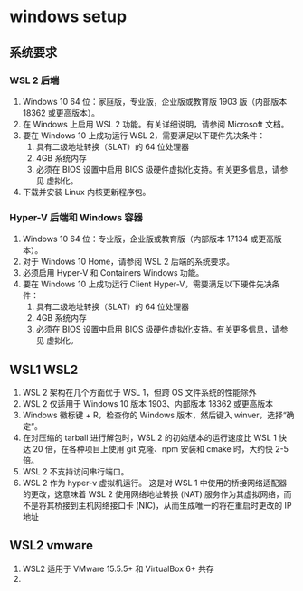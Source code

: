 # windows setup

## 系统要求

### WSL 2 后端

1. Windows 10 64 位：家庭版，专业版，企业版或教育版 1903 版（内部版本 18362 或更高版本）。
2. 在 Windows 上启用 WSL 2 功能。有关详细说明，请参阅 Microsoft 文档。
3. 要在 Windows 10 上成功运行 WSL 2，需要满足以下硬件先决条件：
   1. 具有二级地址转换（SLAT）的 64 位处理器
   2. 4GB 系统内存
   3. 必须在 BIOS 设置中启用 BIOS 级硬件虚拟化支持。有关更多信息，请参见 虚拟化。
4. 下载并安装 Linux 内核更新程序包。

### Hyper-V 后端和 Windows 容器

1. Windows 10 64 位：专业版，企业版或教育版（内部版本 17134 或更高版本）。
2. 对于 Windows 10 Home，请参阅 WSL 2 后端的系统要求。
3. 必须启用 Hyper-V 和 Containers Windows 功能。
4. 要在 Windows 10 上成功运行 Client Hyper-V，需要满足以下硬件先决条件：
   1. 具有二级地址转换（SLAT）的 64 位处理器
   2. 4GB 系统内存
   3. 必须在 BIOS 设置中启用 BIOS 级硬件虚拟化支持。有关更多信息，请参见 虚拟化。

## WSL1 WSL2

1. WSL 2 架构在几个方面优于 WSL 1，但跨 OS 文件系统的性能除外
2. WSL 2 仅适用于 Windows 10 版本 1903、内部版本 18362 或更高版本
3. Windows 徽标键 + R，检查你的 Windows 版本，然后键入 winver，选择“确定”。
4. 在对压缩的 tarball 进行解包时，WSL 2 的初始版本的运行速度比 WSL 1 快达 20 倍，在各种项目上使用 git 克隆、npm 安装和 cmake 时，大约快 2-5 倍。
5. WSL 2 不支持访问串行端口。
6. WSL 2 作为 hyper-v 虚拟机运行。 这是对 WSL 1 中使用的桥接网络适配器的更改，这意味着 WSL 2 使用网络地址转换 (NAT) 服务作为其虚拟网络，而不是将其桥接到主机网络接口卡 (NIC)，从而生成唯一的将在重启时更改的 IP 地址

## WSL2 vmware

1. WSL2 适用于 VMware 15.5.5+ 和 VirtualBox 6+ 共存
2.
